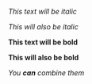 *This text will be italic*

_This will also be italic_



**This text will be bold**

__This will also be bold__



_You **can** combine them_
